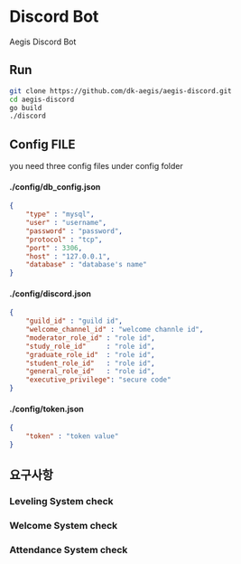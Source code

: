 # Discord Bot 
Aegis Discord Bot

## Run
```BASH
git clone https://github.com/dk-aegis/aegis-discord.git
cd aegis-discord
go build 
./discord
```

## Config FILE
you need three config files under config folder
#### ./config/db_config.json
```json
{
    "type" : "mysql",
    "user" : "username",
    "password" : "password",
    "protocol" : "tcp",
    "port" : 3306,
    "host" : "127.0.0.1",
    "database" : "database's name"
}
```

#### ./config/discord.json
```json
{
    "guild_id" : "guild id",
    "welcome_channel_id" : "welcome channle id",
    "moderator_role_id" : "role id",
	"study_role_id"     : "role id",
	"graduate_role_id"  : "role id",
	"student_role_id"   : "role id",
    "general_role_id"   : "role id",
    "executive_privilege": "secure code"
}
```

#### ./config/token.json
```json
{
    "token" : "token value"
}
```

## 요구사항 
### Leveling System   check

### Welcome System    check

### Attendance System check